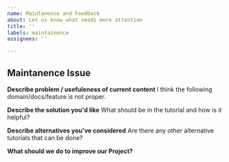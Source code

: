 ```yaml
---
name: Maintanence and Feedback
about: Let us know what needs more attention
title: ''
labels: maintainence
assignees: ''

---
```


## Maintanence Issue

**Describe problem / usefuleness of current content**
I think the following domain/docs/feature is not proper.

**Describe the solution you'd like**
What should be in the tutorial and how is it helpful?

**Describe alternatives you've considered**
Are there any other alternative tutorials that can be done?

**What should we do to improve our Project?**
